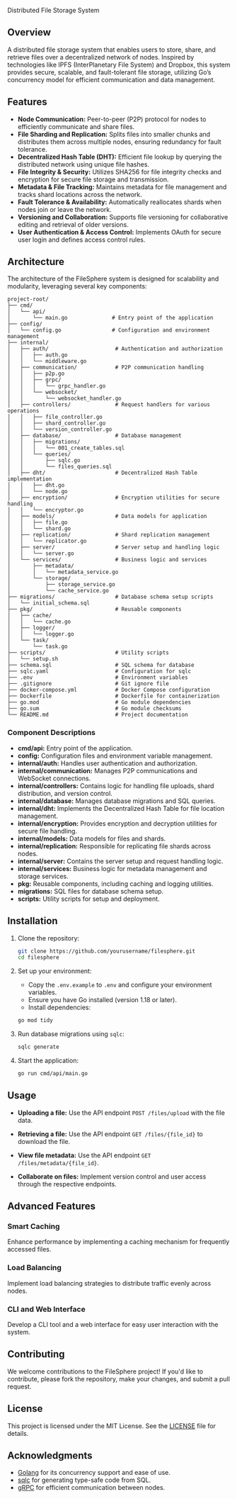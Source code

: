  Distributed File Storage System

## Overview

A distributed file storage system that enables users to store, share, and retrieve files over a decentralized network of nodes. Inspired by technologies like IPFS (InterPlanetary File System) and Dropbox, this system provides secure, scalable, and fault-tolerant file storage, utilizing Go’s concurrency model for efficient communication and data management.

## Features

- **Node Communication:** Peer-to-peer (P2P) protocol for nodes to efficiently communicate and share files.
- **File Sharding and Replication:** Splits files into smaller chunks and distributes them across multiple nodes, ensuring redundancy for fault tolerance.
- **Decentralized Hash Table (DHT):** Efficient file lookup by querying the distributed network using unique file hashes.
- **File Integrity & Security:** Utilizes SHA256 for file integrity checks and encryption for secure file storage and transmission.
- **Metadata & File Tracking:** Maintains metadata for file management and tracks shard locations across the network.
- **Fault Tolerance & Availability:** Automatically reallocates shards when nodes join or leave the network.
- **Versioning and Collaboration:** Supports file versioning for collaborative editing and retrieval of older versions.
- **User Authentication & Access Control:** Implements OAuth for secure user login and defines access control rules.

## Architecture

The architecture of the FileSphere system is designed for scalability and modularity, leveraging several key components:

```
project-root/
├── cmd/
│   └── api/
│       └── main.go              # Entry point of the application
├── config/
│   └── config.go                # Configuration and environment management
├── internal/
│   ├── auth/                     # Authentication and authorization
│   │   ├── auth.go
│   │   └── middleware.go
│   ├── communication/            # P2P communication handling
│   │   ├── p2p.go
│   │   ├── grpc/
│   │   │   └── grpc_handler.go
│   │   └── websocket/
│   │       └── websocket_handler.go
│   ├── controllers/              # Request handlers for various operations
│   │   ├── file_controller.go
│   │   ├── shard_controller.go
│   │   └── version_controller.go
│   ├── database/                 # Database management
│   │   ├── migrations/
│   │   │   └── 001_create_tables.sql
│   │   └── queries/
│   │       ├── sqlc.go
│   │       └── files_queries.sql
│   ├── dht/                      # Decentralized Hash Table implementation
│   │   ├── dht.go
│   │   └── node.go
│   ├── encryption/               # Encryption utilities for secure handling
│   │   └── encryptor.go
│   ├── models/                   # Data models for application
│   │   ├── file.go
│   │   └── shard.go
│   ├── replication/              # Shard replication management
│   │   └── replicator.go
│   ├── server/                   # Server setup and handling logic
│   │   └── server.go
│   └── services/                 # Business logic and services
│       ├── metadata/
│       │   └── metadata_service.go
│       └── storage/
│           ├── storage_service.go
│           └── cache_service.go
├── migrations/                   # Database schema setup scripts
│   └── initial_schema.sql
├── pkg/                          # Reusable components
│   ├── cache/
│   │   └── cache.go
│   ├── logger/
│   │   └── logger.go
│   └── task/
│       └── task.go
├── scripts/                      # Utility scripts
│   └── setup.sh
├── schema.sql                    # SQL schema for database
├── sqlc.yaml                     # Configuration for sqlc
├── .env                          # Environment variables
├── .gitignore                    # Git ignore file
├── docker-compose.yml            # Docker Compose configuration
├── Dockerfile                    # Dockerfile for containerization
├── go.mod                        # Go module dependencies
├── go.sum                        # Go module checksums
└── README.md                     # Project documentation
```

### **Component Descriptions**

- **cmd/api:** Entry point of the application.
- **config:** Configuration files and environment variable management.
- **internal/auth:** Handles user authentication and authorization.
- **internal/communication:** Manages P2P communications and WebSocket connections.
- **internal/controllers:** Contains logic for handling file uploads, shard distribution, and version control.
- **internal/database:** Manages database migrations and SQL queries.
- **internal/dht:** Implements the Decentralized Hash Table for file location management.
- **internal/encryption:** Provides encryption and decryption utilities for secure file handling.
- **internal/models:** Data models for files and shards.
- **internal/replication:** Responsible for replicating file shards across nodes.
- **internal/server:** Contains the server setup and request handling logic.
- **internal/services:** Business logic for metadata management and storage services.
- **pkg:** Reusable components, including caching and logging utilities.
- **migrations:** SQL files for database schema setup.
- **scripts:** Utility scripts for setup and deployment.

## Installation

1. Clone the repository:
   ```bash
   git clone https://github.com/yourusername/filesphere.git
   cd filesphere
   ```

2. Set up your environment:
   - Copy the `.env.example` to `.env` and configure your environment variables.
   - Ensure you have Go installed (version 1.18 or later).
   - Install dependencies:
   ```bash
   go mod tidy
   ```

3. Run database migrations using `sqlc`:
   ```bash
   sqlc generate
   ```

4. Start the application:
   ```bash
   go run cmd/api/main.go
   ```

## Usage

- **Uploading a file:**
   Use the API endpoint `POST /files/upload` with the file data.
  
- **Retrieving a file:**
   Use the API endpoint `GET /files/{file_id}` to download the file.

- **View file metadata:**
   Use the API endpoint `GET /files/metadata/{file_id}`.

- **Collaborate on files:**
   Implement version control and user access through the respective endpoints.

## Advanced Features

### Smart Caching
Enhance performance by implementing a caching mechanism for frequently accessed files.

### Load Balancing
Implement load balancing strategies to distribute traffic evenly across nodes.

### CLI and Web Interface
Develop a CLI tool and a web interface for easy user interaction with the system.

## Contributing

We welcome contributions to the FileSphere project! If you'd like to contribute, please fork the repository, make your changes, and submit a pull request.

## License

This project is licensed under the MIT License. See the [LICENSE](LICENSE) file for details.

## Acknowledgments

- [Golang](https://golang.org/) for its concurrency support and ease of use.
- [sqlc](https://sqlc.dev/) for generating type-safe code from SQL.
- [gRPC](https://grpc.io/) for efficient communication between nodes.


